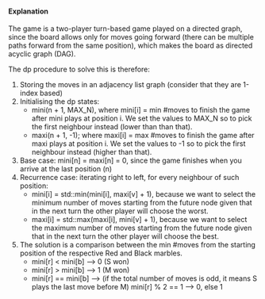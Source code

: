 #### Explanation
The game is a two-player turn-based game played on a directed graph, since the board allows only for moves going forward (there can be multiple paths forward from the same position), which makes the board as directed acyclic graph (DAG). 

The dp procedure to solve this is therefore:
1. Storing the moves in an adjacency list graph (consider that they are 1-index based)
2. Initialising the dp states:
	- mini(n + 1, MAX_N), where mini[i] = min #moves to finish the game after mini plays at position i. We set the values to MAX_N so to pick the first neighbour instead (lower than than that).
	- maxi(n + 1, -1); where maxi[i] = max #moves to finish the game after maxi plays at position i. We set the values to -1 so to pick the first neighbour instead (higher than that).
3. Base case: mini[n] = maxi[n] = 0, since the game finishes when you arrive at the last position (n)
4. Recurrence case: iterating right to left, for every neighbour of such position:
	- mini[i] = std::min(mini[i], maxi[v] + 1), because we want to select the minimum number of moves starting from the future node given that in the next turn the other player will choose the worst.
	- maxi[i] = std::max(maxi[i], mini[v] + 1), because we want to select the maximum number of moves starting from the future node given that in the next turn the other player will choose the best.
5. The solution is a comparison between the min #moves from the starting position of the respective Red and Black marbles.
	- mini[r] < mini[b] --> 0 (S won)
	- mini[r] > mini[b] --> 1 (M won)
	- mini[r] == mini[b] --> (if the total number of moves is odd, it means S plays the last move before M) mini[r] % 2 == 1 --> 0, else 1